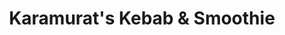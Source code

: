 ---
title: "Karamurat's Kebab & Smoothie"
url: /moosburg-a-d-isar/karamurats-kebab-und-smoothie/
---